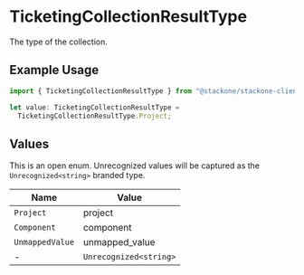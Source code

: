 # TicketingCollectionResultType

The type of the collection.

## Example Usage

```typescript
import { TicketingCollectionResultType } from "@stackone/stackone-client-ts/sdk/models/shared";

let value: TicketingCollectionResultType =
  TicketingCollectionResultType.Project;
```

## Values

This is an open enum. Unrecognized values will be captured as the `Unrecognized<string>` branded type.

| Name                   | Value                  |
| ---------------------- | ---------------------- |
| `Project`              | project                |
| `Component`            | component              |
| `UnmappedValue`        | unmapped_value         |
| -                      | `Unrecognized<string>` |